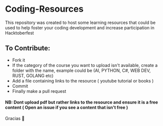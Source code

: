 # Coding-Resources
This repository was created to host some learning resources that could be used to help foster your coding development and increase participation in Hacktoberfest

## To Contribute:
- Fork it
- If the category of the course you want to upload isn't available, create a folder with the name, example could be (AI, PYTHON, C#, WEB DEV, RUST, GOLANG etc)
- Add a file containing links to the resource ( youtube tutorial or books )
- Commit 
- Finally make a pull request

#### NB: Dont upload pdf but rather links to the resource and ensure it is a free content ( Open an issue if you see a content that isn't free )

Gracias 🥂
